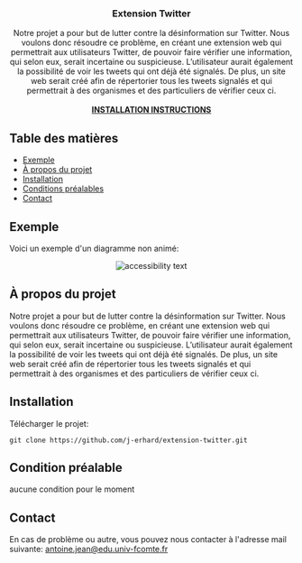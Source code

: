 <p align="center">
  <h3 align="center">Extension Twitter</h3>

  <p align="center">Notre projet a pour but de lutter contre la désinformation sur Twitter. Nous voulons donc résoudre ce problème, en créant une extension web qui permettrait aux utilisateurs Twitter, de pouvoir faire vérifier une information, qui selon eux, serait incertaine ou suspicieuse. L’utilisateur aurait également la possibilité de voir les tweets qui ont déjà été signalés. De plus, un site web serait créé afin de répertorier tous les tweets signalés et qui permettrait à des organismes et des particuliers de vérifier ceux ci.
    <br /><br />
    <a href="#installation"><b>INSTALLATION INSTRUCTIONS</b></a>
  </p>
</p>


<!-- TABLE OF CONTENTS -->
## Table des matières
* [Exemple](##exemple)
* [À propos du projet](#à-propos-du-projet)
* [Installation](#installation)
* [Conditions préalables](#condition-préalable)
* [Contact](#contact)

## Exemple
<p>Voici un exemple d'un diagramme non animé: </p>
<p align="center">
  <img src="" width="" alt="accessibility text">
</p>

## À propos du projet
<p>Notre projet a pour but de lutter contre la désinformation sur Twitter. Nous voulons donc résoudre ce problème, en créant une extension web qui permettrait aux utilisateurs Twitter, de pouvoir faire vérifier une information, qui selon eux, serait incertaine ou suspicieuse. L’utilisateur aurait également la possibilité de voir les tweets qui ont déjà été signalés. De plus, un site web serait créé afin de répertorier tous les tweets signalés et qui permettrait à des organismes et des particuliers de vérifier ceux ci.</p>


## Installation
Télécharger le projet:
  ```
  git clone https://github.com/j-erhard/extension-twitter.git
  ```
  
## Condition préalable
aucune condition pour le moment

## Contact
En cas de problème ou autre, vous pouvez nous contacter à l'adresse mail suivante: antoine.jean@edu.univ-fcomte.fr
